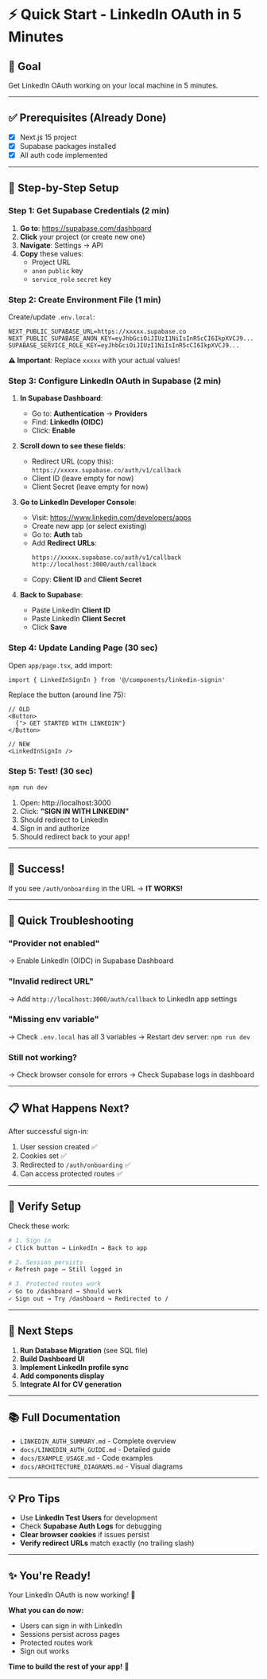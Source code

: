 # ⚡ Quick Start - LinkedIn OAuth in 5 Minutes

## 🎯 Goal
Get LinkedIn OAuth working on your local machine in 5 minutes.

---

## ✅ Prerequisites (Already Done)

- [x] Next.js 15 project
- [x] Supabase packages installed
- [x] All auth code implemented

---

## 🚀 Step-by-Step Setup

### Step 1: Get Supabase Credentials (2 min)

1. **Go to**: https://supabase.com/dashboard
2. **Click** your project (or create new one)
3. **Navigate**: Settings → API
4. **Copy** these values:
   - Project URL
   - `anon` `public` key
   - `service_role` `secret` key

### Step 2: Create Environment File (1 min)

Create/update `.env.local`:

```env
NEXT_PUBLIC_SUPABASE_URL=https://xxxxx.supabase.co
NEXT_PUBLIC_SUPABASE_ANON_KEY=eyJhbGciOiJIUzI1NiIsInR5cCI6IkpXVCJ9...
SUPABASE_SERVICE_ROLE_KEY=eyJhbGciOiJIUzI1NiIsInR5cCI6IkpXVCJ9...
```

**⚠️ Important**: Replace `xxxxx` with your actual values!

### Step 3: Configure LinkedIn OAuth in Supabase (2 min)

1. **In Supabase Dashboard**:
   - Go to: **Authentication** → **Providers**
   - Find: **LinkedIn (OIDC)**
   - Click: **Enable**

2. **Scroll down to see these fields**:
   - Redirect URL (copy this): `https://xxxxx.supabase.co/auth/v1/callback`
   - Client ID (leave empty for now)
   - Client Secret (leave empty for now)

3. **Go to LinkedIn Developer Console**:
   - Visit: https://www.linkedin.com/developers/apps
   - Create new app (or select existing)
   - Go to: **Auth** tab
   - Add **Redirect URLs**:
     ```
     https://xxxxx.supabase.co/auth/v1/callback
     http://localhost:3000/auth/callback
     ```
   - Copy: **Client ID** and **Client Secret**

4. **Back to Supabase**:
   - Paste LinkedIn **Client ID**
   - Paste LinkedIn **Client Secret**
   - Click **Save**

### Step 4: Update Landing Page (30 sec)

Open `app/page.tsx`, add import:

```tsx
import { LinkedInSignIn } from '@/components/linkedin-signin'
```

Replace the button (around line 75):

```tsx
// OLD
<Button>
  {"> GET STARTED WITH LINKEDIN"}
</Button>

// NEW
<LinkedInSignIn />
```

### Step 5: Test! (30 sec)

```bash
npm run dev
```

1. Open: http://localhost:3000
2. Click: **"SIGN IN WITH LINKEDIN"**
3. Should redirect to LinkedIn
4. Sign in and authorize
5. Should redirect back to your app!

---

## 🎉 Success!

If you see `/auth/onboarding` in the URL → **IT WORKS!**

---

## 🐛 Quick Troubleshooting

### "Provider not enabled"
→ Enable LinkedIn (OIDC) in Supabase Dashboard

### "Invalid redirect URL"
→ Add `http://localhost:3000/auth/callback` to LinkedIn app settings

### "Missing env variable"
→ Check `.env.local` has all 3 variables
→ Restart dev server: `npm run dev`

### Still not working?
→ Check browser console for errors
→ Check Supabase logs in dashboard

---

## 📋 What Happens Next?

After successful sign-in:
1. User session created ✅
2. Cookies set ✅
3. Redirected to `/auth/onboarding` ✅
4. Can access protected routes ✅

---

## 🔐 Verify Setup

Check these work:

```bash
# 1. Sign in
✓ Click button → LinkedIn → Back to app

# 2. Session persists
✓ Refresh page → Still logged in

# 3. Protected routes work
✓ Go to /dashboard → Should work
✓ Sign out → Try /dashboard → Redirected to /
```

---

## 🎯 Next Steps

1. **Run Database Migration** (see SQL file)
2. **Build Dashboard UI**
3. **Implement LinkedIn profile sync**
4. **Add components display**
5. **Integrate AI for CV generation**

---

## 📚 Full Documentation

- `LINKEDIN_AUTH_SUMMARY.md` - Complete overview
- `docs/LINKEDIN_AUTH_GUIDE.md` - Detailed guide
- `docs/EXAMPLE_USAGE.md` - Code examples
- `docs/ARCHITECTURE_DIAGRAMS.md` - Visual diagrams

---

## 💡 Pro Tips

- Use **LinkedIn Test Users** for development
- Check **Supabase Auth Logs** for debugging
- **Clear browser cookies** if issues persist
- **Verify redirect URLs** match exactly (no trailing slash)

---

## ✨ You're Ready!

Your LinkedIn OAuth is now working! 🚀

**What you can do now:**
- Users can sign in with LinkedIn
- Sessions persist across pages
- Protected routes work
- Sign out works

**Time to build the rest of your app!** 💪
